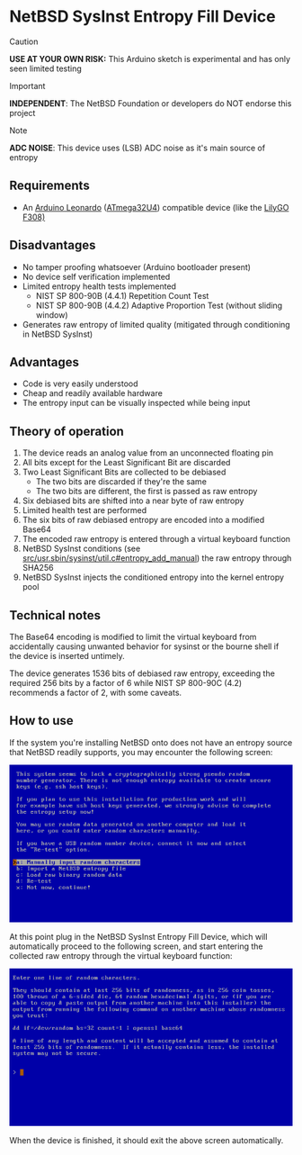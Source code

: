 # NetBSD SysInst Entropy Fill Device

> [!CAUTION]
> **USE AT YOUR OWN RISK:** This Arduino sketch is experimental and has only seen limited testing

> [!IMPORTANT]
> **INDEPENDENT**: The NetBSD Foundation or developers do NOT endorse this project

> [!NOTE]
> **ADC NOISE**: This device uses (LSB) ADC noise as it's main source of entropy

## Requirements
* An [Arduino Leonardo](https://docs.arduino.cc/hardware/leonardo/)
  ([ATmega32U4](https://ww1.microchip.com/downloads/en/devicedoc/atmel-7766-8-bit-avr-atmega16u4-32u4_datasheet.pdf))
  compatible device (like the [LilyGO F308)](https://www.tindie.com/products/lilygo/lilygo-usb-microcontroller-atmega32u4/)

## Disadvantages
* No tamper proofing whatsoever (Arduino bootloader present)
* No device self verification implemented
* Limited entropy health tests implemented
  - NIST SP 800-90B (4.4.1) Repetition Count Test
  - NIST SP 800-90B (4.4.2) Adaptive Proportion Test (without sliding window)
* Generates raw entropy of limited quality (mitigated through conditioning in NetBSD SysInst)

## Advantages
* Code is very easily understood
* Cheap and readily available hardware
* The entropy input can be visually inspected while being input

## Theory of operation

1. The device reads an analog value from an unconnected floating pin
2. All bits except for the Least Significant Bit are discarded
3. Two Least Significant Bits are collected to be debiased
   - The two bits are discarded if they're the same
   - The two bits are different, the first is passed as raw entropy
3. Six debiased bits are shifted into a near byte of raw entropy
4. Limited health test are performed
5. The six bits of raw debiased entropy are encoded into a modified Base64
6. The encoded raw entropy is entered through a virtual keyboard function
7. NetBSD SysInst conditions (see [src/usr.sbin/sysinst/util.c#entropy_add_manual](https://github.com/NetBSD/src/blob/netbsd-10/usr.sbin/sysinst/util.c#L1154))
   the raw entropy through SHA256
8. NetBSD SysInst injects the conditioned entropy into the kernel entropy pool

## Technical notes

The Base64 encoding is modified to limit the virtual keyboard from accidentally
causing unwanted behavior for sysinst or the bourne shell if the device
is inserted untimely.

The device generates 1536 bits of debiased raw entropy, exceeding the required 256 bits
by a factor of 6 while NIST SP 800-90C (4.2) recommends a factor of 2, with some caveats.

## How to use

If the system you're installing NetBSD onto does not have an entropy source
that NetBSD readily supports, you may encounter the following screen:

![SysInst Entropy Enter 1](img/sysinst-entropy-enter-1.png)

At this point plug in the NetBSD SysInst Entropy Fill Device, which will
automatically proceed to the following screen, and start entering the
collected raw entropy through the virtual keyboard function:

![SysInst Entropy Enter 2](img/sysinst-entropy-enter-2.png)

When the device is finished, it should exit the above screen automatically.
